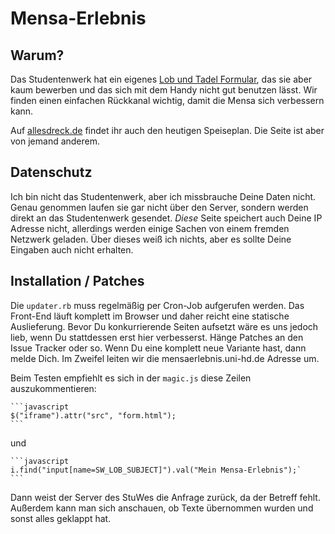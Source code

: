 Mensa-Erlebnis
==============

Warum?
------

Das Studentenwerk hat ein eigenes [Lob und Tadel Formular](http://www.studentenwerk.uni-heidelberg.de/zv_portal/zv?zv_action=CH_PAGE&zv_value=SWD_HD_Essen_HD_LobTadel), das sie aber kaum bewerben und das sich mit dem Handy nicht gut benutzen lässt. Wir finden einen einfachen Rückkanal wichtig, damit die Mensa sich verbessern kann.

Auf [allesdreck.de](http://allesdreck.de) findet ihr auch den heutigen Speiseplan. Die Seite ist aber von jemand anderem.


Datenschutz
-----------

Ich bin nicht das Studentenwerk, aber ich missbrauche Deine Daten nicht. Genau genommen laufen sie gar nicht über den Server, sondern werden direkt an das Studentenwerk gesendet. *Diese* Seite speichert auch Deine IP Adresse nicht, allerdings werden einige Sachen von einem fremden Netzwerk geladen. Über dieses weiß ich nichts, aber es sollte Deine Eingaben auch nicht erhalten.


Installation / Patches
----------------------

Die `updater.rb` muss regelmäßig per Cron-Job aufgerufen werden. Das Front-End läuft komplett im Browser und daher reicht eine statische Auslieferung. Bevor Du konkurrierende Seiten aufsetzt wäre es uns jedoch lieb, wenn Du stattdessen erst hier verbesserst. Hänge Patches an den Issue Tracker oder so. Wenn Du eine komplett neue Variante hast, dann melde Dich. Im Zweifel leiten wir die mensaerlebnis.uni-hd.de Adresse um.

Beim Testen empfiehlt es sich in der `magic.js` diese Zeilen auszukommentieren:

    ```javascript
    $("iframe").attr("src", "form.html");
    ```

und

    ```javascript
    i.find("input[name=SW_LOB_SUBJECT]").val("Mein Mensa-Erlebnis");`
    ```

Dann weist der Server des StuWes die Anfrage zurück, da der Betreff fehlt. Außerdem kann man sich anschauen, ob Texte übernommen wurden und sonst alles geklappt hat.
